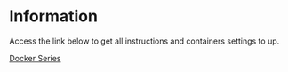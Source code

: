 # Information

Access the link below to get all instructions and containers settings to up.

<a href="https://github.com/huntercodexs/docker-series/tree/master">Docker Series</a>

